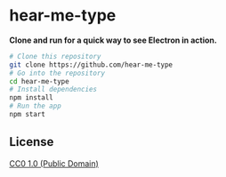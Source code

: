 # hear-me-type

**Clone and run for a quick way to see Electron in action.**

```bash
# Clone this repository
git clone https://github.com/hear-me-type
# Go into the repository
cd hear-me-type
# Install dependencies
npm install
# Run the app
npm start
```

## License

[CC0 1.0 (Public Domain)](LICENSE.md)
